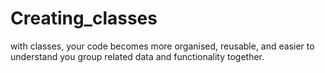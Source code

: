 # Creating_classes
with classes, your code becomes more organised, reusable, and easier to understand you group related data and functionality together.
